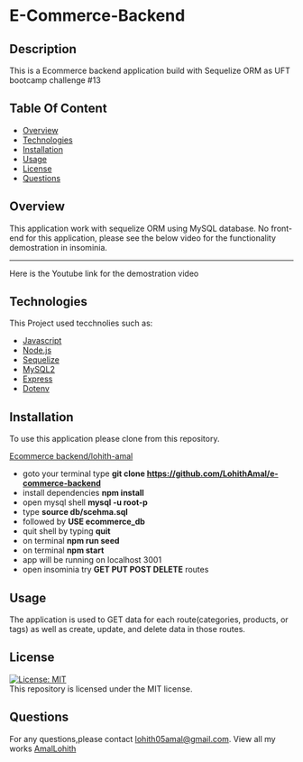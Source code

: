 # E-Commerce-Backend
## Description
This is a Ecommerce backend application build with Sequelize ORM as UFT bootcamp challenge #13

## Table Of Content
* [Overview](#overview)
* [Technologies](#technologies)
* [Installation](#installation)
* [Usage](#usage)
* [License](#license)
* [Questions](#questions)

## Overview

This application work with sequelize ORM using MySQL database. No front-end for this application, please see the below video for the functionality demostration in insominia.
********
Here is the Youtube link for the demostration video


## Technologies
This Project used tecchnolies such as:
* [Javascript](https://www.javascript.com/)
* [Node.js](https://nodejs.org/en/)
* [Sequelize](https://www.npmjs.com/package/sequelize)
* [MySQL2](https://www.npmjs.com/package/mysql2)
* [Express](https://www.npmjs.com/package/express)
* [Dotenv](https://www.npmjs.com/package/dotenv)

## Installation

To use this application please clone from this repository.

[Ecommerce backend/lohith-amal](https://github.com/LohithAmal/e-commerce-backend)

* goto your terminal type **git clone https://github.com/LohithAmal/e-commerce-backend**
* install dependencies **npm install**
* open mysql shell **mysql -u root-p**
* type **source db/scehma.sql**
* followed by **USE ecommerce_db**
* quit shell by typing **quit** 
* on terminal **npm run seed**
* on terminal **npm start**
* app will be running on localhost 3001
* open insominia try **GET PUT POST DELETE** routes

## Usage
The application is used to GET data for each route(categories, products, or tags) as well as create, update, and delete data in those routes.

## License
[![License: MIT](https://img.shields.io/badge/License-MIT-yellow.svg)](https://opensource.org/licenses/MIT)
<br>
This repository is licensed under the MIT license.

## Questions
For any questions,please contact [lohith05amal@gmail.com](mailto:lohith05amal@gmail.com). View all my works [AmalLohith](https://github.com/LohithAmal) 
